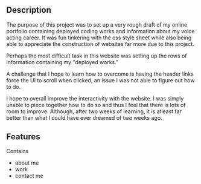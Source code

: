 # <Nicholas Le Portfolio>

## Description

The purpose of this project was to set up a very rough draft of my online portfolio containing deployed coding works and information about my voice acting career. It was fun tinkering with the css style sheet while also being able to appreciate the construction of websites far more due to this project. 

Perhaps the most difficult task in this website was setting up the rows of information containing my "deployed works." 

A challenge that I hope to learn how to overcome is having the header links force the UI to scroll when clicked, an issue I was not able to figure out how to do. 

I hope to overall improve the interactivity with the website. I was simply unable to piece together how to do so and thus I feel that there is lots of room to improve. Although, after two weeks of learning, it is atleast far better than what I could have ever dreamed of two weeks ago. 

## Features

Contains
- about me
- work
- contact me